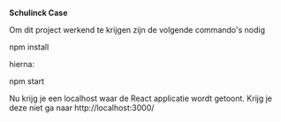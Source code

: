 **Schulinck Case**

Om dit project werkend te krijgen zijn de volgende commando's nodig

npm install

hierna:

npm start

Nu krijg je een localhost waar de React applicatie wordt getoont.
Krijg je deze niet ga naar http://localhost:3000/
